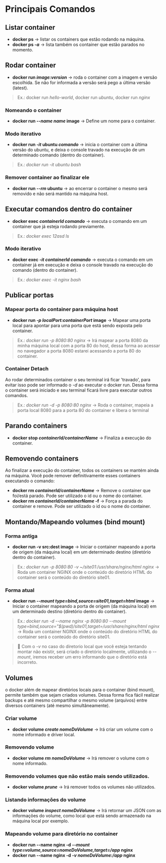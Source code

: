 # Principais Comandos

## Listar container
- **docker ps** -> listar os containers que estão rodando na máquina.
- **docker ps *-a*** -> lista também os container que estão parados no momento.



## Rodar container
- **docker run *image:version*** -> roda o container com a imagem e versão escolhida. Se não for informada a versão será pego a última versão (latest).
> Ex.: docker run *hello-world*, docker run *ubuntu*, docker run *nginx*

### Nomeando o container
- **docker run *--name name* image** -> Define um nome para o container.

### Modo iterativo
- **docker run *-it* ubuntu *comando*** -> inicia o container com a última versão do ubuntu, e deixa o console travado na execução de um determinado comando (dentro do container).
> Ex.: *docker run -it ubuntu bash*

### Remover container ao finalizar ele
- **docker run *--rm* ubuntu** -> ao encerrar o container o mesmo será removido e não será mantido na máquina host.



## Executar comandos dentro do container
- **docker exec *containerId* *comando*** -> executa o comando em um container que já esteja rodando previamente.
> Ex.: *docker exec 12asd ls*

### Modo iterativo
- **docker exec *-it* *containerId* *comando*** -> executa o comando em um container já em execução e deixa o console travado na execução do comando (dentro do container).
> Ex.: *docker exec -it nginx bash*


## Publicar portas
### Mapear porta do container para máquina host
- **docker run *-p localPort:containerPort* image** -> Mapear uma porta local para apontar para uma porta que está sendo exposta pelo container.
> Ex.: *docker run -p 8080:80 nginx* -> Irá mapear a porta 8080 da minha máquina local com a porta 80 do host, dessa forma ao acessar no navegador a porta 8080 estarei acessando a porta 80 do container.

### Container Detach
Ao rodar determinados container o seu terminal irá ficar 'travado', para evitar isso pode ser informado o *-d* ao executar o docker run. Dessa forma o container será iniciado e seu terminal ficará livre para executar outros comandos.
> Ex.: *docker run -d -p 8080:80 nginx* -> Roda o container, mapeia a porta local 8080 para a porta 80 do container e libera o terminal



## Parando containers
- **docker stop *containerId/containerName*** -> Finaliza a execução do container.

## Removendo containers
Ao finalizar a execução do container, todos os containers se mantém ainda na máquina. Você pode remover definitivamente esses containers executando o comando:

- **docker rm *containerId/containerName*** -> Remove o container que foi/está parado. Pode ser utilizado o id ou o nome do container.
- **docker rm *containerId/containerName* -f** -> Força a parada do container e remove. Pode ser utilizado o id ou o nome do container.



## Montando/Mapeando volumes (bind mount)
### Forma antiga
- **docker run -v src:dest image** -> Iniciar o container mapeando a porta de origem (da máquina local) em um determinado destino (diretório dentro do container).
> Ex.: *docker run -p 8080:80 -v ~/site01:/usr/share/nginx/html nginx* -> Roda um container NGINX onde o conteúdo do diretório HTML do container será o conteúdo do diretório site01.

### Forma atual
- **docker run *--mount type=bind,source=site01,target=html* image** -> Iniciar o container mapeando a porta de origem (da máquina local) em um determinado destino (diretório dentro do container).
> Ex.: *docker run -d --name nginx -p 8080:80 --mount type=bind,source="$(pwd)/site01,target=/usr/share/nginx/html nginx* -> Roda um container NGINX onde o conteúdo do diretório HTML do container será o conteúdo do diretório site01.

> :memo: Com o *-v* no caso do diretorio local que você esteja tentando montar não existir, será criado o diretório localmente, utilizando o *--mount*, iremos receber um erro informando que o diretório está incorreto.



## Volumes
o docker além de mapear diretórios locais para o container (bind mount), permite também que sejam criados volumes. Dessa forma fica fácil realizar backups e até mesmo compartilhar o mesmo volume (arquivos) entre diversos containers (até mesmo simultâneamente).

### Criar volume
- **docker volume *create nomeDoVolume*** -> Irá criar um volume com o nome informado e driver local.
### Removendo volume
- **docker volume *rm nomeDoVolume*** -> Irá remover o volume com o nome informado.
### Removendo volumes que não estão mais sendo utilizados.
- **docker volume *prune*** -> Irá remover todos os volumes não utilizados.
### Listando informações do volume
- **docker volume *inspect nomeDoVolume*** -> Irá retornar um JSON com as informações do volume, como local que está sendo armazenado na máquina local por exemplo.

### Mapeando volume para diretório no container
- **docker run --name nginx -d *--mount type=volume,source=nomeDoVolume,target=/app* nginx**
- **docker run --name nginx -d *-v nomeDoVolume:/app* nginx**

